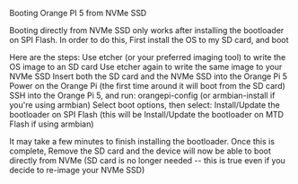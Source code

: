 Booting Orange PI 5 from NVMe SSD

Booting directly from NVMe SSD only works after installing the bootloader on SPI Flash.
In order to do this, First install the OS to my SD card, and boot

Here are the steps:
Use etcher (or your preferred imaging tool) to write the OS image to an SD card
Use etcher again to write the same image to your NVMe SSD
Insert both the SD card and the NVMe SSD into the Orange Pi 5
Power on the Orange Pi (the first time around it will boot from the SD card)
SSH into the Orange Pi 5, and run: orangepi-config (or armbian-install if you're using armbian)
Select boot options, then select: Install/Update the bootloader on SPI Flash (this will be Install/Update the bootloader on MTD Flash if using armbian)

It may take a few minutes to finish installing the bootloader.
Once this is complete, Remove the SD card and the device will now be able to boot directly from NVMe
(SD card is no longer needed -- this is true even if you decide to re-image your NVMe SSD)
